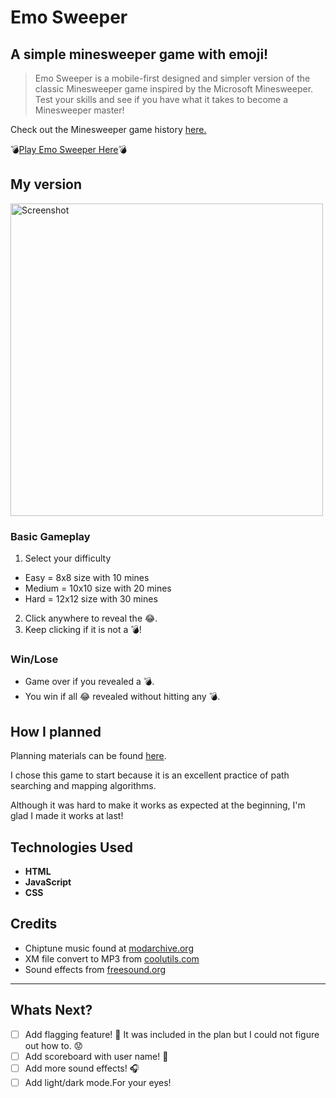 # Emo Sweeper

## A simple minesweeper game with emoji!

>Emo Sweeper is a mobile-first designed and simpler version of the classic Minesweeper game inspired by the Microsoft Minesweeper. Test your skills and see if you have what it takes to become a Minesweeper master!

Check out the Minesweeper game history [here.](https://en.wikipedia.org/wiki/Minesweeper_(video_game))

💣[Play Emo Sweeper Here](https://emosweeper.netlify.app/)💣

## My version
<img src="https://user-images.githubusercontent.com/23459228/209189519-5b204e58-3c2e-465f-80e1-c7e6b1eb622d.png" alt="Screenshot" width="500"/> 

### Basic Gameplay
1. Select your difficulty 
  - Easy = 8x8 size with 10 mines
  - Medium = 10x10 size with 20 mines
  - Hard = 12x12 size with 30 mines
2. Click anywhere to reveal the 😂.
3. Keep clicking if it is not a 💣!
### Win/Lose
+ Game over if you revealed a 💣.
+ You win if all 😂 revealed without hitting any 💣.

## How I planned

Planning materials can be found [here](https://docs.google.com/document/d/1-aAaCdS2Vf3sUTojKHi74zKY1j2Zuwti-eqBWURe8dg/edit).

I chose this game to start because it is an excellent practice of path searching and mapping algorithms.

Although it was hard to make it works as expected at the beginning, I'm glad I made it works at last!

## Technologies Used
+ **HTML**
+ **JavaScript**
+ **CSS**

## Credits
+ Chiptune music found at [modarchive.org](https://modarchive.org/index.php?request=view_by_moduleid&query=66187)
+ XM file convert to MP3 from [coolutils.com](https://www.coolutils.com/online/XM-to-MP3)
+ Sound effects from [freesound.org](freesound.org)
---
## Whats Next?
+ [ ] Add flagging feature! 🚩 It was included in the plan but I could not figure out how to. 😟
+ [ ] Add scoreboard with user name! 💯 
+ [ ] Add more sound effects! 🎧 
+ [ ] Add light/dark mode.For your eyes!